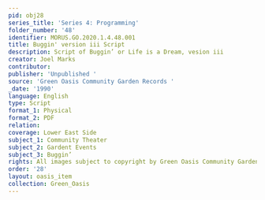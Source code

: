 ```yaml
---
pid: obj28
series_title: 'Series 4: Programming'
folder_number: '48'
identifier: MORUS.GO.2020.1.4.48.001
title: Buggin' version iii Script
description: Script of Buggin’ or Life is a Dream, vesion iii
creator: Joel Marks
contributor:
publisher: 'Unpublished '
source: 'Green Oasis Community Garden Records '
_date: '1990'
language: English
type: Script
format_1: Physical
format_2: PDF
relation:
coverage: Lower East Side
subject_1: Community Theater
subject_2: Gardent Events
subject_3: Buggin’
rights: All images subject to copyright by Green Oasis Community Garden, Inc.
order: '28'
layout: oasis_item
collection: Green_Oasis
---
```

